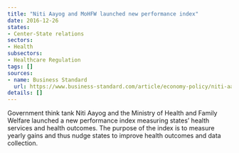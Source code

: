 ```yaml
---
title: "Niti Aayog and MoHFW launched new performance index"
date: 2016-12-26
states:
- Center-State relations
sectors:
- Health
subsectors:
- Healthcare Regulation
tags: []
sources:
- name: Business Standard
  url: https://www.business-standard.com/article/economy-policy/niti-aayog-launches-health-index-to-improve-services-in-states-116122300583_1.html
details: []
---
```


Government think tank Niti Aayog and the Ministry of Health and Family Welfare launched a new performance index measuring states’ health services and health outcomes. The purpose of the index is to measure yearly gains and thus nudge states to improve health outcomes and data collection.

